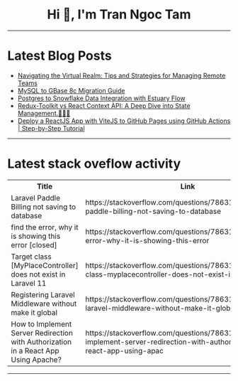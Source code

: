 <h1 align="center">Hi 👋, I'm Tran Ngoc Tam</h1>

---

# Latest Blog Posts 
<!-- BLOG-POST-LIST:START -->
- [Navigating the Virtual Realm: Tips and Strategies for Managing Remote Teams](https://dev.to/techstuff/navigating-the-virtual-realm-tips-and-strategies-for-managing-remote-teams-1pic)
- [MySQL to GBase 8c Migration Guide](https://dev.to/congcong/mysql-to-gbase-8c-migration-guide-31ch)
- [Postgres to Snowflake Data Integration with Estuary Flow](https://dev.to/techsourabh/postgres-to-snowflake-data-integration-with-estuary-flow-5ba8)
- [Redux-Toolkit vs React Context API: A Deep Dive into State Management.💪🚀🚀](https://dev.to/dharamgfx/redux-toolkit-vs-react-context-api-a-deep-dive-into-state-management-2b2n)
- [Deploy a ReactJS App with ViteJS to GitHub Pages using GitHub Actions | Step-by-Step Tutorial](https://dev.to/gkhan205/deploy-a-reactjs-app-with-vitejs-to-github-pages-using-github-actions-step-by-step-tutorial-1gii)
<!-- BLOG-POST-LIST:END -->

---

# Latest stack oveflow activity
<table>
  <tr><th>Title</th><th>Link</th></tr>
  <!-- STACKOVERFLOW:START --><tr><td>Laravel Paddle Billing not saving to database</td><td>https://stackoverflow.com/questions/78631991/laravel-paddle-billing-not-saving-to-database</td></tr><tr><td>find the error, why it is showing this error [closed]</td><td>https://stackoverflow.com/questions/78631978/find-the-error-why-it-is-showing-this-error</td></tr><tr><td>Target class [MyPlaceController] does not exist in Laravel 11</td><td>https://stackoverflow.com/questions/78631890/target-class-myplacecontroller-does-not-exist-in-laravel-11</td></tr><tr><td>Registering Laravel Middleware without make it global</td><td>https://stackoverflow.com/questions/78631870/registering-laravel-middleware-without-make-it-global</td></tr><tr><td>How to Implement Server Redirection with Authorization in a React App Using Apache?</td><td>https://stackoverflow.com/questions/78631862/how-to-implement-server-redirection-with-authorization-in-a-react-app-using-apac</td></tr><!-- STACKOVERFLOW:END -->
</table>

---


